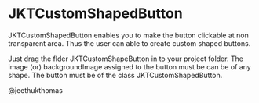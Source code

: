JKTCustomShapedButton
=====================

JKTCustomShapedButton enables you to make the button clickable at non transparent area. Thus the user can able to create custom shaped buttons. 

Just drag the flder JKTCustomShapeButton in to your project folder.
The image (or) backgroundImage assigned to the button must be can be of any shape. The button must be of the class JKTCustomShapedButton.


@jeethukthomas
